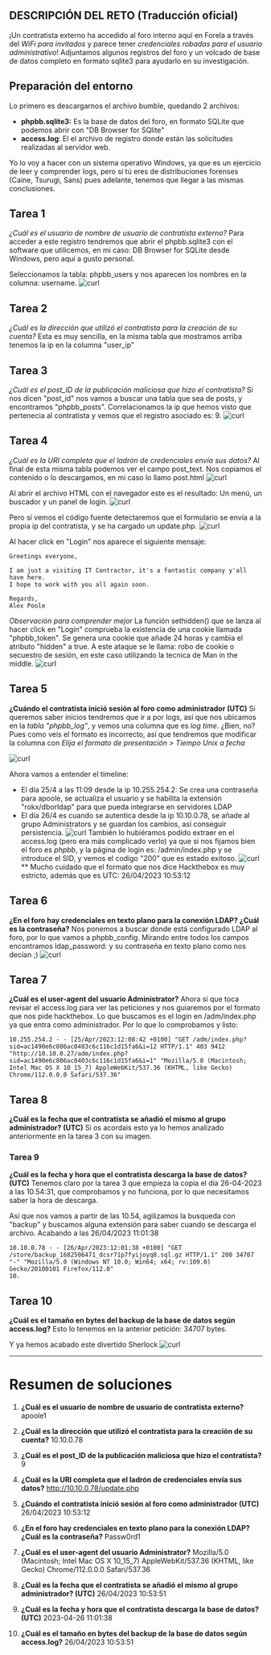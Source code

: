 
## DESCRIPCIÓN DEL RETO (Traducción oficial)
¡Un contratista externo ha accedido al foro interno aquí en Forela a través del *WiFi para invitados* y parece tener *credenciales robadas para el usuario administrativo*!
Adjuntamos algunos registros del foro y un volcado de base de datos completo en formato sqlite3 para ayudarlo en su investigación.

## Preparación del entorno
Lo primero es descargarnos el archivo bumble, quedando 2 archivos:
- **phpbb.sqlite3:** Es la base de datos del foro, en formato SQLite que podemos abrir con "DB Browser for SQlite"
- **access.log**: El el archivo de registro donde están las solicitudes realizadas al servidor web.

Yo lo voy a hacer con un sistema operativo Windows, ya que es un ejercicio de leer y comprender logs, pero sí tú eres de distribuciones forenses (Caine, Tsurugi, Sans) pues adelante, tenemos que llegar a las mismas conclusiones.

## Tarea 1
*¿Cuál es el usuario de nombre de usuario de contratista externo?*
Para acceder a este registro tendremos que abrir el phpbb.sqlite3 con el software que utilicemos, en mi caso: DB Browser for SQLite desde Windows, pero aquí a gusto personal.

Seleccionamos la tabla: phpbb_users y nos aparecen los nombres en la columna: username.
![curl](Images/tarea1_username.png)


## Tarea 2
*¿Cuál es la dirección que utilizó el contratista para la creación de su cuenta?*
Esta es muy sencilla, en la misma tabla que mostramos arriba tenemos la ip en la columna "user_ip"


## Tarea 3 
*¿Cuál es el post_ID de la publicación maliciosa que hizo el contratista?*
Si nos dicen "post_id" nos vamos a buscar una tabla que sea de posts, y encontramos "phpbb_posts".
Correlacionamos la ip que hemos visto que pertenecia al contratista y vemos que el registro asociado es: 9.
![curl](Images/tarea3_ip.png)


## Tarea 4
*¿Cuál es la URI completa que el ladrón de credenciales envía sus datos?*
Al final de esta misma tabla podemos ver el campo post_text.
Nos copiamos el contenido o lo descargamos, en mi caso lo llamo post.html
![curl](Images/tarea4_post_text.png)


Al abrir el archivo HTML con el navegador este es el resultado: Un menú, un buscador y un panel de login.
![curl](Images/tarea4_pagina_login.png)

Pero sí vemos el código fuente detectaremos que el formulario se envía a la propia ip del contratista, y se ha cargado un update.php.
![curl](Images/tarea4_codigo_fuente.png)

Al hacer click en "Login" nos aparece el siguiente mensaje:
```
Greetings everyone,  
  
I am just a visiting IT Contractor, it's a fantastic company y'all have here.  
I hope to work with you all again soon.  
  
Regards,  
Alex Poole
```

_Observación para comprender mejor_
La función sethidden() que se lanza al hacer click en "Login" comprueba la existencia de una cookie llamada "phpbb_token".
Se genera una cookie que añade 24 horas y cambia el atributo "hidden" a true.
A este ataque se le llama: robo de cookie o secuestro de sesión, en este caso utilizando la tecnica de Man in the middle.
![curl](Images/tarea4_funcion_sethidden.png)


## Tarea 5
**¿Cuándo el contratista inició sesión al foro como administrador (UTC)**
Si queremos saber inicios tendremos que ir a por logs, así que nos ubicamos en la *tabla "phpbb_log"*, y vemos una columna que es *log time*. ¿Bien, no?
Pues como veis el formato es incorrecto, así que tendremos que modificar la columna con *Elija el formato de presentación > Tiempo Unix a fecha*

![curl](Images/tarea5_phpbb_log.png)

Ahora vamos a entender el timeline:
- El día 25/4 a las 11:09 desde la ip 10.255.254.2: Se crea una contraseña para apoole, se actualiza el usuario y se habilita la extensión "rokx/dborldap" para que pueda integrarse en servidores LDAP
- El día 26/4 es cuando se autentica desde la ip 10.10.0.78, se añade al grupo Administrators y se guardan los cambios, así conseguir persistencia.
![curl](Images/tarea5_log_fechas.png)
También lo hubiéramos podido extraer en el access.log (pero era más complicado verlo) ya que si nos fijamos bien el foro es *phpbb*, y la página de login es: /admin/index.php y se introduce el SID, y vemos el codigo "200" que es estado exitoso.
![curl](Images/tarea5_access_log.png)
** Mucho cuidado que el formato que nos dice Hackthebox es muy estricto, además que es UTC: 26/04/2023 10:53:12


## Tarea 6
**¿En el foro hay credenciales en texto plano para la conexión LDAP? ¿Cuál es la contraseña?**
Nos ponemos a buscar donde está configurado LDAP al foro, por lo que vamos a phpbb_config.
Mirando entre todos los campos encontramos ldap_password: y su contraseña en texto plano como nos decían ;) 
![curl](Images/tarea6_phpbb_config.png)


## Tarea 7
**¿Cuál es el user-agent del usuario Administrator?**
Ahora sí que toca revisar el access.log para ver las peticiones y nos guiaremos por el formato que nos pide hackthebox.
Lo que buscamos es el login en /adm/index.php ya que entra como administrador. Por lo que lo comprobamos y listo:
```shell
10.255.254.2 - - [25/Apr/2023:12:08:42 +0100] "GET /adm/index.php?sid=ac1490e6c806ac0403c6c116c1d15fa6&i=12 HTTP/1.1" 403 9412 "http://10.10.0.27/adm/index.php?sid=ac1490e6c806ac0403c6c116c1d15fa6&i=1" "Mozilla/5.0 (Macintosh; Intel Mac OS X 10_15_7) AppleWebKit/537.36 (KHTML, like Gecko) Chrome/112.0.0.0 Safari/537.36"
```

## Tarea 8
**¿Cuál es la fecha que el contratista se añadió el mismo al grupo administrador? (UTC)**
Si os acordais esto ya lo hemos analizado anteriormente en la tarea 3 con su imagen.


### Tarea 9 
**¿Cuál es la fecha y hora que el contratista descarga la base de datos? (UTC)**
Tenemos claro por la tarea 3 que empieza la copia el día 26-04-2023 a las 10.54:31, que comprobamos y no funciona, por lo que necesitamos saber la hora de descarga.

Así que nos vamos a partir de las 10.54, agilizamos la busqueda con "backup" y buscamos alguna extensión para saber cuando se descarga el archivo. 
Acabando a las 26/04/2023 11:01:38
```
10.10.0.78 - - [26/Apr/2023:12:01:38 +0100] "GET /store/backup_1682506471_dcsr71p7fyijoyq8.sql.gz HTTP/1.1" 200 34707 "-" "Mozilla/5.0 (Windows NT 10.0; Win64; x64; rv:109.0) Gecko/20100101 Firefox/112.0"
10.
```

## Tarea 10
**¿Cuál es el tamaño en bytes del backup de la base de datos según access.log?**
Esto lo tenemos en la anterior petición: 34707 bytes.

Y ya hemos acabado este divertido Sherlock
![curl](Images/sherlock_completed.png)


----
# Resumen de soluciones
1) **¿Cuál es el usuario de nombre de usuario de contratista externo?**
apoole1

2) **¿Cuál es la dirección que utilizó el contratista para la creación de su cuenta?**
10.10.0.78
3) **¿Cuál es el post_ID de la publicación maliciosa que hizo el contratista?**
9
4) **¿Cuál es la URI completa que el ladrón de credenciales envía sus datos?**
http://10.10.0.78/update.php
5) **¿Cuándo el contratista inició sesión al foro como administrador (UTC)**
26/04/2023 10:53:12
6) **¿En el foro hay credenciales en texto plano para la conexión LDAP? ¿Cuál es la contraseña?**
Passw0rd1
7) **¿Cuál es el user-agent del usuario Administrator?**
Mozilla/5.0 (Macintosh; Intel Mac OS X 10_15_7) AppleWebKit/537.36 (KHTML, like Gecko) Chrome/112.0.0.0 Safari/537.36
8) **¿Cuál es la fecha que el contratista se añadió el mismo al grupo administrador? (UTC)**
26/04/2023 10:53:51
9) **¿Cuál es la fecha y hora que el contratista descarga la base de datos? (UTC)**
2023-04-26 11:01:38
10) **¿Cuál es el tamaño en bytes del backup de la base de datos según access.log?**
26/04/2023 10:53:51
